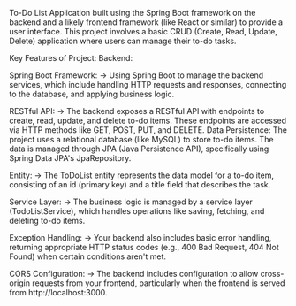 To-Do List Application built using the Spring Boot framework on the backend and a likely frontend framework (like React or similar) to provide a user interface. This project involves a basic CRUD (Create, Read, Update, Delete) application where users can manage their to-do tasks.

Key Features of  Project:
Backend:

Spring Boot Framework: 
 ->  Using Spring Boot to manage the backend services, which include handling HTTP requests and responses, connecting to the database, and applying business logic.

RESTful API:
->  The backend exposes a RESTful API with endpoints to create, read, update, and delete to-do items. These endpoints are accessed via HTTP methods like GET, POST, PUT, and DELETE.
Data Persistence: The project uses a relational database (like MySQL) to store to-do items. The data is managed through JPA (Java Persistence API), specifically using Spring Data JPA's JpaRepository.

 Entity: 
 -> The ToDoList entity represents the data model for a to-do item, consisting of an id (primary key) and a title field that describes the task.
 
 Service Layer:
 -> The business logic is managed by a service layer (TodoListService), which handles operations like saving, fetching, and deleting to-do items.
 
 Exception Handling:
 -> Your backend also includes basic error handling, returning appropriate HTTP status codes (e.g., 400 Bad Request, 404 Not Found) when certain conditions aren't met.
 
 CORS Configuration:
 -> The backend includes configuration to allow cross-origin requests from your frontend, particularly when the frontend is served from http://localhost:3000.
